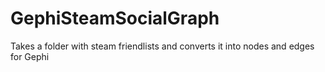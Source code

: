 # GephiSteamSocialGraph
Takes a folder with steam friendlists and converts it into nodes and edges for Gephi

